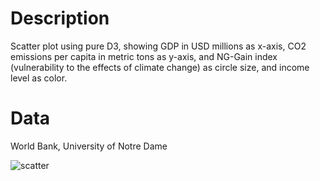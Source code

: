 # Description
Scatter plot using pure D3, showing GDP in USD millions as x-axis, CO2 emissions per capita in metric tons as y-axis, and NG-Gain index (vulnerability to the effects of climate change) as circle size, and income level as color.

# Data
World Bank, University of Notre Dame

![scatter](https://github.com/jhjanicki/d3_vanilla_scatter/assets/6565011/60563e56-8304-4bac-8cc1-c9b0ca175dd3)
